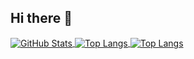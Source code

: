 ## Hi there 👋


<a href="https://github.com/tooyi">
  <img align="center" alt="GitHub Stats" src="https://github-readme-stats.vercel.app/api?username=tooyi&show_icons=true&include_all_commits=true" />
</a>
<a href="https://github.com/tooyi">
  <img align="center" alt="Top Langs" src="https://github-readme-stats.vercel.app/api/top-langs/?username=tooyi&layout=compact" />
</a>
<a href="https://github.com/tooyi">
  <img align="center" alt="Top Langs" src="https://github-readme-stats.vercel.app/api?username=tooyi&show_icons=true&theme=vue"/>
</a>
<!--
**tooyi/tooyi** is a ✨ _special_ ✨ repository because its `README.md` (this file) appears on your GitHub profile.

Here are some ideas to get you started:

- 🔭 I’m currently working on ...
- 🌱 I’m currently learning ...
- 👯 I’m looking to collaborate on ...
- 🤔 I’m looking for help with ...
- 💬 Ask me about ...
- 📫 How to reach me: ...
- 😄 Pronouns: ...
- ⚡ Fun fact: ...
-->
